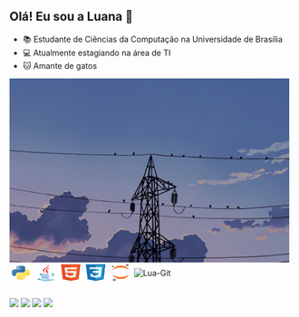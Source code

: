 ## Olá! Eu sou a Luana 🌼

- 📚 Estudante de Ciências da Computação na Universidade de Brasília
- 💻 Atualmente estagiando na área de TI
- 🐱 Amante de gatos 


<!-- <p align="left">
  <img src="https://github-readme-stats.vercel.app/api?username=luacrz&show_icons=true&theme=aura_dark" alt="Luana's GitHub Stats" width="49%">
  <img src="https://github-readme-stats.vercel.app/api/top-langs/?username=luacrz&layout=compact&theme=aura_dark" alt="Luana's Top Languages" width="37%">
</p> -->
<div style="float: left; margin-right: 10px;">
  <img src="ghibli.gif" alt="Luana's Gato GIF">
</div>

<div style="display: inline_block"><br>
  <img align="center" alt="Lua-Python" height="30" width="40" src="https://raw.githubusercontent.com/devicons/devicon/master/icons/python/python-original.svg">
  <img align="center" alt="Lua-Java" height="30" width="40" src="https://raw.githubusercontent.com/devicons/devicon/master/icons/java/java-original.svg">
  <img align="center" alt="Lua-HTML" height="30" width="40" src="https://raw.githubusercontent.com/devicons/devicon/master/icons/html5/html5-original.svg">
  <img align="center" alt="Lua-CSS" height="30" width="40" src="https://raw.githubusercontent.com/devicons/devicon/master/icons/css3/css3-original.svg">
  <img align="center" alt="Lua-Jupyter" height="30" width="40" src="https://raw.githubusercontent.com/devicons/devicon/master/icons/jupyter/jupyter-original.svg">
  <img align="center" alt="Lua-Git" height="30" width="40" src="https://raw.githubusercontent.com/rahuldkjain/github-profile-readme-generator/master/src/images/icons/Social/github.svg">
</div>

 ##

<div> 
 <a href="https://www.linkedin.com/in/luana-cruz-a7410022b" target="_blank"><img src="https://img.shields.io/badge/-LinkedIn-%230077B5?style=for-the-badge&logo=linkedin&logoColor=white" target="_blank"></a> 
<a href = "mailto:luanacruzsilva2015@gmail.com"><img src="https://img.shields.io/badge/-Gmail-%23333?style=for-the-badge&logo=gmail&logoColor=white" target="_blank"></a>
<a href="https://discord.gg/.leviton" target="_blank"><img src="https://img.shields.io/badge/Discord-7289DA?style=for-the-badge&logo=discord&logoColor=white" target="_blank"></a> 
<a href="https://instagram.com/_luana_cruz_" target="_blank"><img src="https://img.shields.io/badge/-Instagram-%23E4405F?style=for-the-badge&logo=instagram&logoColor=white" target="_blank"></a>
</div>

